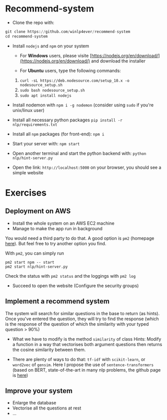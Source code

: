 # Recommend-system

* Clone the repo with: 
```python
git clone https://github.com/winlp4ever/recommend-system
cd recommend-system
```
* Install `nodejs` and `npm` on your system 

    * For __Windows__ users, please visite [https://nodejs.org/en/download/](https://nodejs.org/en/download/) and download the installer

    * For __Ubuntu__ users, type the following commands:

    1. `curl -sL https://deb.nodesource.com/setup_10.x -o nodesource_setup.sh`
    2. `sudo bash nodesource_setup.sh`
    3. `sudo apt install nodejs`

* Install nodemon with `npm i -g nodemon` (consider using `sudo` if you're unix/linux user)

* Install all necessary python packages `pip install -r nlp/requirements.txt`
* Install all `npm` packages (for front-end): `npm i`
* Start your server with: `npm start`
* Open another terminal and start the python backend with: `python nlp/hint-server.py`
* Open the link: `http://localhost:5000` on your browser, you should see a simple website

# Exercises

## Deployment on AWS

* Install the whole system on an AWS EC2 machine
* Manage to make the app run in background 

You would need a third party to do that. A good option is `pm2` (homepage [here](https://github.com/Unitech/pm2)). But feel free to try another option you find.

With `pm2`, you can simply run

```
pm2 start npm -- start
pm2 start nlp/hint-server.py
```

Check the status with `pm2 status` and the loggings with `pm2 log`

* Succeed to open the website (Configure the security groups)

## Implement a recommend system

The system will search for similar questions in the base to return (as hints). Once you've entered the question, they will try to find the response (which is the response of the question of which the similarity with your typed question > 90%)

* What we have to modify is the method `similarity` of class Hints: Modify a function in a way that vectorises both argument questions then returns the cosine similarity between them.

* There are plenty of ways to do that: `tf-idf` with `scikit-learn`, or `word2vec` of `gensim`. Here I propose the use of `sentence-transformers` (based on BERT, state-of-the-art in many nlp problems, the github page is [here](https://github.com/UKPLab/sentence-transformers))

## Improve your system

* Enlarge the database
* Vectorise all the questions at rest
* ...

